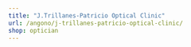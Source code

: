 ```yaml
---
title: "J.Trillanes-Patricio Optical Clinic"
url: /angono/j-trillanes-patricio-optical-clinic/
shop: optician
---
```

